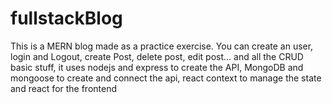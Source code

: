 # fullstackBlog

This is a MERN blog made as a practice exercise. You can create an user, login and Logout, create Post, delete post, edit post... and all the CRUD basic stuff, it uses nodejs and express to create the API, MongoDB and mongoose to create and connect the api, react context to manage the state and react for the frontend

